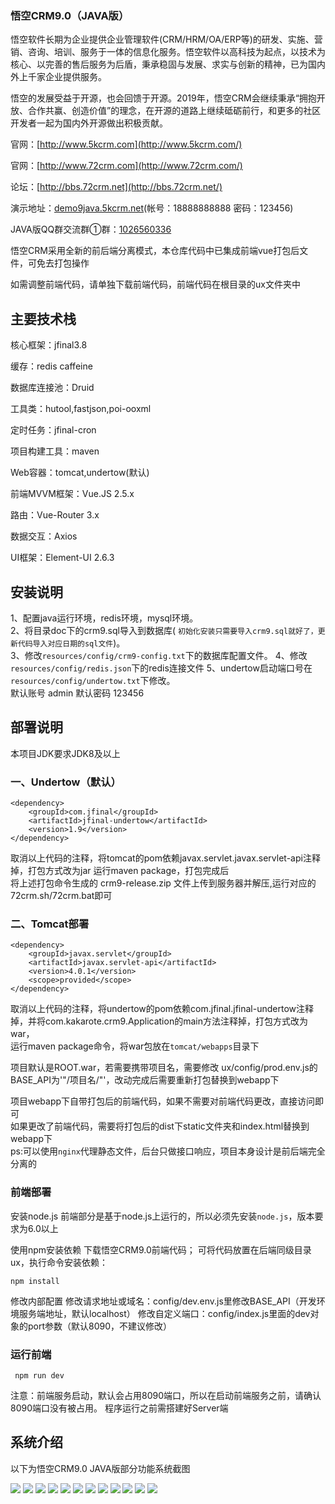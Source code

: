<!-- ### Wukong CRM9.0 (JAVA version)
Wukong Software fournit depuis longtemps aux entreprises des services d'information intégrant la R&D, la mise en œuvre, le marketing, le conseil, la formation et le service de logiciels de gestion d'entreprise (CRM / HRM / OA / ERP, etc.). Wukong Software prend la haute technologie comme point de départ, la technologie comme noyau et un service après-vente parfait comme support, adhérant à l'esprit de stabilité et de développement, de recherche de la vérité et d'innovation, et a fourni des services à des milliers d'entreprises au pays et à l'étranger.

Le développement de Wukong a bénéficié de l'open source et contribuera également à l'open source. En 2019, Wukong CRM continuera à défendre le concept de «faire preuve d'ouverture, de coopération gagnant-gagnant et de créer de la valeur», continuera à aller de l'avant sur la voie de l'open source et apportera des contributions positives à l'open source au pays et à l'étranger avec davantage de développeurs communautaires.

Site officiel: http://www.5kcrm.com

Site officiel: http://www.72crm.com

Forum: http://bbs.72crm.net

Adresse de démonstration: demo9java.5kcrm.net (compte: 18888888888 mot de passe: 123456)


Wukong CRM adopts the brand new mode of front-end and back-end seperation. The front-end vue packaged files have been integrated in the repository, so users needn't to package it.

If you need to modify the front-end code, please download the front-end code separately. The front-end code is in the ux folder of the root directory.


## Main Technology Stack

Core framework：jfinal3.8

Cache：redis

Database connection pool：Druid

Utility classes：hutool,fastjson,poi-ooxml

Timed task：jfinal-cron

Project management tool：maven

Web container：tomcat,jetty,undertow(默认)

Front-end MVVM framework：Vue.JS 2.5.x 

Routing：Vue-Router 3.x 

Data interaction：Axios 

UI framework：Element-UI 2.6.3 



## Installation Instructions


Configure Java runtime environment, redis environment and mysql environment; import the 72crm.sql in directory doc into database; modify database in `resources/config/erpsnow-config.txt` and redis configuration file; modify undertow start port number in `resources/config/undertow.txt`. (Default Account: admin  Default Password: 123456) 





## Deployment Instructions

The project requires JDK8 or higher.

### 一、Tomcat deployment


```
<dependency>
    <groupId>javax.servlet</groupId>
    <artifactId>javax.servlet-api</artifactId>
    <version>4.0.1</version>
    <scope>provided</scope>
</dependency>
```

Uncomment the above code, comment undertow references; change the packaging method to war, run the maven package command, and place the war package in the `tomcat/webapps directory`.


### 二、Undertow (default)


```
<dependency>
    <groupId>com.jfinal</groupId>
    <artifactId>jfinal-undertow</artifactId>
    <version>1.9</version>
</dependency>
```



Uncomment the above code, comment tomcat and undertow references, change the packaging method to jar. Upload the zip file generated by the above packaging commands to server and decompress it. Put `72crm.sh/72crm.bat` in directory to the decompressed directory and run it.

The project webapp includes the packaged front-end code. If you needn't to modify the front-end code, please directly visit it. If you have modified the front-end code, please replace the static folder and index.html in packaged dist into webapp.
p.s.: you can use `nginx` proxy to process static file, the back-end only implement interfaces. And the designation of the program is a completely separated front-end the back-end.




### Front-end deployment

Install node.js. :

Due to the front-end runs on node.js, you should first install `node.js` 6.0 or above.
Use npm install dependency to download the front-end code of Wukong CRM; And you can first put the front-end code into the the sibling directory "front-end" of back-end, and then executive the command to install dependency：

    npm install

Modify the interior configuration and the Domain Name or IP: 
Modify BASE_API in config/dev.env.js (the default address of SDE is localhost) 

Modify custom port: the port parameter of dev object in config/index.js (the default port is 8090 and we do not recommend to modify it. )

### Running front-end

     npm run dev

NOTE: Port 8090 will be used when running the front-end. So before running the front-end service, please ensure port 8090 is not in use, and the server needs to be set up before the program runs.

---
 -->
### 悟空CRM9.0（JAVA版）
悟空软件长期为企业提供企业管理软件(CRM/HRM/OA/ERP等)的研发、实施、营销、咨询、培训、服务于一体的信息化服务。悟空软件以高科技为起点，以技术为核心、以完善的售后服务为后盾，秉承稳固与发展、求实与创新的精神，已为国内外上千家企业提供服务。

悟空的发展受益于开源，也会回馈于开源。2019年，悟空CRM会继续秉承“拥抱开放、合作共赢、创造价值”的理念，在开源的道路上继续砥砺前行，和更多的社区开发者一起为国内外开源做出积极贡献。

官网：[http://www.5kcrm.com](http://www.5kcrm.com/)

官网：[http://www.72crm.com](http://www.72crm.com/)

论坛：[http://bbs.72crm.net](http://bbs.72crm.net/)

演示地址：[demo9java.5kcrm.net](http://demo9java.5kcrm.net/)(帐号：18888888888   密码：123456)

JAVA版QQ群交流群①群：[1026560336](https://shang.qq.com/wpa/qunwpa?idkey=13d5e5809eb9feb350336e55c8b7a00b9cb472078b09b4441222a52dd76b278e)




悟空CRM采用全新的前后端分离模式，本仓库代码中已集成前端vue打包后文件，可免去打包操作

如需调整前端代码，请单独下载前端代码，前端代码在根目录的ux文件夹中


## 主要技术栈

核心框架：jfinal3.8

缓存：redis caffeine

数据库连接池：Druid

工具类：hutool,fastjson,poi-ooxml

定时任务：jfinal-cron

项目构建工具：maven

Web容器：tomcat,undertow(默认)

前端MVVM框架：Vue.JS 2.5.x 

路由：Vue-Router 3.x 

数据交互：Axios 

UI框架：Element-UI 2.6.3 



## 安装说明

1、配置java运行环境，redis环境，mysql环境。  
2、将目录doc下的crm9.sql导入到数据库( `初始化安装只需要导入crm9.sql就好了，更新代码导入对应日期的sql文件`)。  
3、修改`resources/config/crm9-config.txt`下的数据库配置文件。
4、修改`resources/config/redis.json`下的redis连接文件
5、undertow启动端口号在`resources/config/undertow.txt`下修改。  
默认账号 admin 默认密码 123456  





## 部署说明

本项目JDK要求JDK8及以上


### 一、Undertow（默认）


```
<dependency>
    <groupId>com.jfinal</groupId>
    <artifactId>jfinal-undertow</artifactId>
    <version>1.9</version>
</dependency>
```

取消以上代码的注释，将tomcat的pom依赖javax.servlet.javax.servlet-api注释掉，打包方式改为jar 运行maven package，打包完成后  
将上述打包命令生成的 crm9-release.zip 文件上传到服务器并解压,运行对应的72crm.sh/72crm.bat即可

### 二、Tomcat部署


```
<dependency>
    <groupId>javax.servlet</groupId>
    <artifactId>javax.servlet-api</artifactId>
    <version>4.0.1</version>
    <scope>provided</scope>
</dependency>
```

取消以上代码的注释，将undertow的pom依赖com.jfinal.jfinal-undertow注释掉，并将com.kakarote.crm9.Application的main方法注释掉，打包方式改为war，  
运行maven package命令，将war包放在`tomcat/webapps`目录下

项目默认是ROOT.war，若需要携带项目名，需要修改 ux/config/prod.env.js的BASE_API为'"/项目名/"'，改动完成后需要重新打包替换到webapp下  


项目webapp下自带打包后的前端代码，如果不需要对前端代码更改，直接访问即可  
如果更改了前端代码，需要将打包后的dist下static文件夹和index.html替换到webapp下     
ps:可以使用`nginx`代理静态文件，后台只做接口响应，项目本身设计是前后端完全分离的  



### 前端部署

安装node.js 前端部分是基于node.js上运行的，所以必须先安装`node.js`，版本要求为6.0以上

使用npm安装依赖 下载悟空CRM9.0前端代码； 可将代码放置在后端同级目录ux，执行命令安装依赖：

    npm install

修改内部配置 修改请求地址或域名：config/dev.env.js里修改BASE_API（开发环境服务端地址，默认localhost） 修改自定义端口：config/index.js里面的dev对象的port参数（默认8090，不建议修改）

### 运行前端

     npm run dev

注意：前端服务启动，默认会占用8090端口，所以在启动前端服务之前，请确认8090端口没有被占用。
程序运行之前需搭建好Server端



## 系统介绍

以下为悟空CRM9.0 JAVA版部分功能系统截图

![](https://github.com/72crm/72crm/tree/master/ux/intro_img/g1.png)
![](https://github.com/72crm/72crm/ux/intro_img/g1.png)
![](https://github.com/72crm/72crm/blob/master/ux/intro_img/g1.png)
![](https://github.com/72crm/72crm/blob/master/ux/intro_img/g2.png)
![](https://github.com/72crm/72crm/blob/master/ux/intro_img/g3.png)
![](https://github.com/72crm/72crm/blob/master/ux/intro_img/g4.png)
![](https://github.com/72crm/72crm/blob/master/ux/intro_img/g5.png)
![](https://github.com/72crm/72crm/blob/master/ux/intro_img/g6.png)
![](https://github.com/72crm/72crm/blob/master/ux/intro_img/g7.png)
![](https://github.com/72crm/72crm/blob/master/ux/intro_img/g8.png)
![](https://github.com/72crm/72crm/blob/master/ux/intro_img/g9.png)
![](https://github.com/72crm/72crm/blob/master/ux/intro_img/g10.png)


